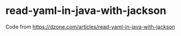 # read-yaml-in-java-with-jackson
Code from https://dzone.com/articles/read-yaml-in-java-with-jackson

